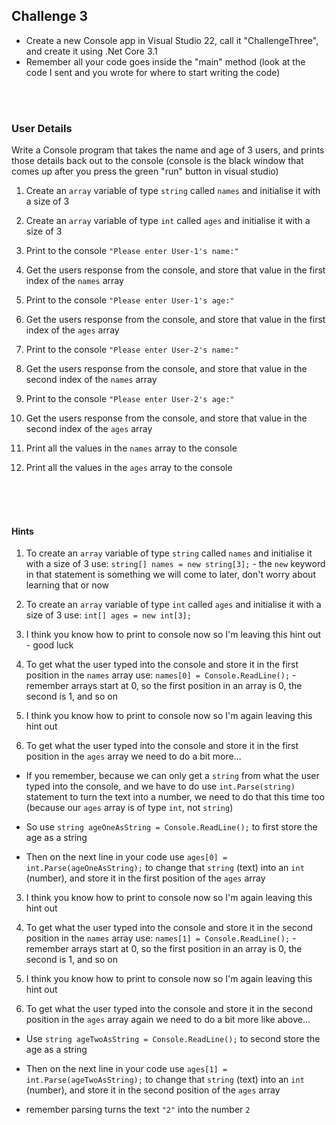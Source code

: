 ## Challenge 3

* Create a new Console app in Visual Studio 22, call it "ChallengeThree", and create it using .Net Core 3.1
* Remember all your code goes inside the "main" method (look at the code I sent and you wrote for where to start writing the code)

<br>
<br>

### User Details

Write a Console program that takes the name and age of 3 users, and prints those details back out to the console (console is the black window that comes up after you press the green "run" button in visual studio)

1. Create an `array` variable of type `string` called `names` and initialise it with a size of 3

2. Create an `array` variable of type `int` called `ages` and initialise it with a size of 3

3. Print to the console `"Please enter User-1's name:"` 

4. Get the users response from the console, and store that value in the first index of the `names` array

5. Print to the console `"Please enter User-1's age:"` 

6. Get the users response from the console, and store that value in the first index of the `ages` array

7. Print to the console `"Please enter User-2's name:"` 

8. Get the users response from the console, and store that value in the second index of the `names` array

9. Print to the console `"Please enter User-2's age:"` 

10. Get the users response from the console, and store that value in the second index of the `ages` array

11. Print all the values in the `names` array to the console

12. Print all the values in the `ages` array to the console

<br>
<br>
<br>

#### Hints
1. To create an `array` variable of type `string` called `names` and initialise it with a size of 3 use: `string[] names = new string[3];` - the `new` keyword in that statement is something we will come to later, don't worry about learning that or now

2. To create an `array` variable of type `int` called `ages` and initialise it with a size of 3 use: `int[] ages = new int[3];`

3. I think you know how to print to console now so I'm leaving this hint out - good luck

4. To get what the user typed into the console and store it in the first position in the `names` array use: `names[0] = Console.ReadLine();` - remember arrays start at 0, so the first position in an array is 0, the second is 1, and so on

5. I think you know how to print to console now so I'm again leaving this hint out

6. To get what the user typed into the console and store it in the first position in the `ages` array we need to do a bit more...
- If you remember, because we can only get a `string` from what the user typed into the console, and we have to do use `int.Parse(string)` statement to turn the text into a number, we need to do that this time too (because our `ages` array is of type `int`, not `string`)

- So use `string ageOneAsString = Console.ReadLine();` to first store the age as a string

- Then on the next line in your code use `ages[0] = int.Parse(ageOneAsString);` to change that `string` (text) into an `int` (number), and store it in the first position of the `ages` array

3. I think you know how to print to console now so I'm again leaving this hint out

4. To get what the user typed into the console and store it in the second position in the `names` array use: `names[1] = Console.ReadLine();` - remember arrays start at 0, so the first position in an array is 0, the second is 1, and so on

5. I think you know how to print to console now so I'm again leaving this hint out

6. To get what the user typed into the console and store it in the second position in the `ages` array again we need to do a bit more like above...
- Use `string ageTwoAsString = Console.ReadLine();` to second store the age as a string

- Then on the next line in your code use `ages[1] = int.Parse(ageTwoAsString);` to change that `string` (text) into an `int` (number), and store it in the second position of the `ages` array

* remember parsing turns the text `"2"` into the number `2`